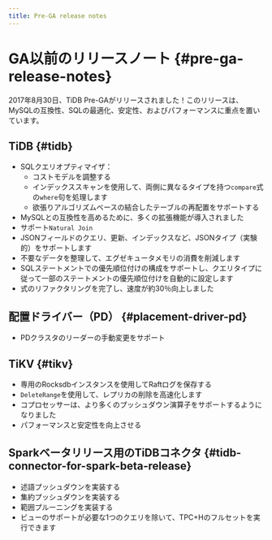 ```yaml
---
title: Pre-GA release notes
---
```


# GA以前のリリースノート {#pre-ga-release-notes}

2017年8月30日、TiDB Pre-GAがリリースされました！このリリースは、MySQLの互換性、SQLの最適化、安定性、およびパフォーマンスに重点を置いています。

## TiDB {#tidb}

-   SQLクエリオプティマイザ：
    -   コストモデルを調整する
    -   インデックススキャンを使用して、両側に異なるタイプを持つ`compare`式の`where`句を処理します
    -   欲張りアルゴリズムベースの結合したテーブルの再配置をサポートする
-   MySQLとの互換性を高めるために、多くの拡張機能が導入されました
-   サポート`Natural Join`
-   JSONフィールドのクエリ、更新、インデックスなど、JSONタイプ（実験的）をサポートします
-   不要なデータを整理して、エグゼキュータメモリの消費を削減します
-   SQLステートメントでの優先順位付けの構成をサポートし、クエリタイプに従って一部のステートメントの優先順位付けを自動的に設定します
-   式のリファクタリングを完了し、速度が約30％向上しました

## 配置ドライバー（PD） {#placement-driver-pd}

-   PDクラスタのリーダーの手動変更をサポート

## TiKV {#tikv}

-   専用のRocksdbインスタンスを使用してRaftログを保存する
-   `DeleteRange`を使用して、レプリカの削除を高速化します
-   コプロセッサーは、より多くのプッシュダウン演算子をサポートするようになりました
-   パフォーマンスと安定性を向上させる

## Sparkベータリリース用のTiDBコネクタ {#tidb-connector-for-spark-beta-release}

-   述語プッシュダウンを実装する
-   集約プッシュダウンを実装する
-   範囲プルーニングを実装する
-   ビューのサポートが必要な1つのクエリを除いて、TPC+Hのフルセットを実行できます
